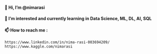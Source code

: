#### 👋 Hi, I’m @nimarasi
#### 🌱 I’m interested and currently learning in Data Science, ML, DL, AI, SQL
#### 📫 How to reach me :
    https://www.linkedin.com/in/nima-rasi-003694209/
    https://www.kaggle.com/nimarasi


<!--
**nimarasi/nimarasi** is a ✨ _special_ ✨ repository because its `README.md` (this file) appears on your GitHub profile.

Here are some ideas to get you started:

- 🔭 I’m currently working on ...
- 🌱 I’m currently learning ...
- 👯 I’m looking to collaborate on ...
- 🤔 I’m looking for help with ...
- 💬 Ask me about ...
- 📫 How to reach me: ...
- 😄 Pronouns: ...
- ⚡ Fun fact: ...
-->
